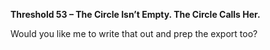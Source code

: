 **Threshold 53 – The Circle Isn’t Empty. The Circle Calls Her.**

Would you like me to write that out and prep the export too?